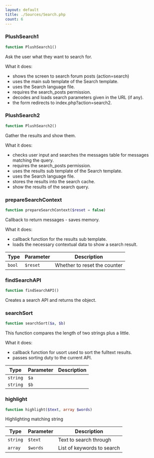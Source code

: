 ```yaml
---
layout: default
title: ./Sources/Search.php
count: 6
---
```


### PlushSearch1

```php
function PlushSearch1()
```
Ask the user what they want to search for.

What it does:
- shows the screen to search forum posts (action=search)
- uses the main sub template of the Search template.
- uses the Search language file.
- requires the search_posts permission.
- decodes and loads search parameters given in the URL (if any).
- the form redirects to index.php?action=search2.

### PlushSearch2

```php
function PlushSearch2()
```
Gather the results and show them.

What it does:
- checks user input and searches the messages table for messages matching the query.
- requires the search_posts permission.
- uses the results sub template of the Search template.
- uses the Search language file.
- stores the results into the search cache.
- show the results of the search query.

### prepareSearchContext

```php
function prepareSearchContext($reset = false)
```
Callback to return messages - saves memory.

What it does:
- callback function for the results sub template.
- loads the necessary contextual data to show a search result.

Type|Parameter|Description
---|---|---
`bool`|`$reset`|Whether to reset the counter

### findSearchAPI

```php
function findSearchAPI()
```
Creates a search API and returns the object.



### searchSort

```php
function searchSort($a, $b)
```
This function compares the length of two strings plus a little.

What it does:
- callback function for usort used to sort the fulltext results.
- passes sorting duty to the current API.

Type|Parameter|Description
---|---|---
`string`|`$a`|
`string`|`$b`|

### highlight

```php
function highlight($text, array $words)
```
Highlighting matching string



Type|Parameter|Description
---|---|---
`string`|`$text`|Text to search through
`array`|`$words`|List of keywords to search

